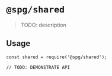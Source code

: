 # `@spg/shared`

> TODO: description

## Usage

```
const shared = require('@spg/shared');

// TODO: DEMONSTRATE API
```
